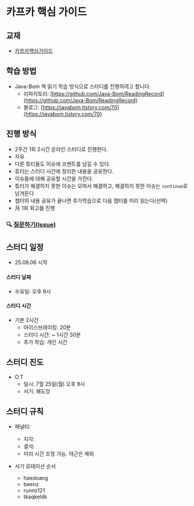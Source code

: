 # 카프카 핵심 가이드

## 교재

- [카프카핵심가이드](https://product.kyobobook.co.kr/detail/S000201464167)

## 학습 방법

- Java-Bom 책 읽기 학습 방식으로 스터디를 진행하려고 합니다.
  - 리파지토리: [https://github.com/Java-Bom/ReadingRecord](https://github.com/Java-Bom/ReadingRecord)
  - 블로그:  [https://javabom.tistory.com/70](https://javabom.tistory.com/70)

## 진행 방식

- 2주간 1회 2시간 온라인 스터디로 진행한다.
- 자유
- 다른 튜티들도 이슈에 코멘트를 남길 수 있다.
- 튜터는 스터디 시간에 정리한 내용을 공유한다.
- 이슈들에 대해 공유할 시간을 가진다.
- 튜터가 해결하지 못한 이슈는 모여서 해결하고, 해결하지 못한 이슈는 `continue`로 남겨둔다
- 챕터의 내용 공유가 끝나면 추가학습으로 다음 챕터를 미리 읽는다(선택)
- 月 1회 회고를 진행

### 🔍 [질문하기(Issue)](https://github.com/Growing-Up-Together/ReadingRecord/issues/new?asignees=&labels=%22%EC%B9%B4%ED%94%84%EC%B9%B4%20%ED%95%B5%EC%8B%AC%20%EA%B0%80%EC%9D%B4%EB%93%9C%22&projects=8&title=%5B0%EC%9E%A5%5D%20%EC%A7%88%EB%AC%B8%20%EC%A0%9C%EB%AA%A9&body=%3E%20p.%ED%8E%98%EC%9D%B4%EC%A7%80%20%EC%A7%88%EB%AC%B8%20%EB%82%B4%EC%9A%A9)

## 스터디 일정

- 25.08.06 시작
#### 스터디 날짜

- 수요일: 오후 9시

#### 스터디 시간
- 기본 2시간
  - 아이스브레이킹: 20분
  - 스터디 시간: ~ 1시간 30분
  - 추가 학습: 개인 시간

## 스터디 진도

- O.T
  - 일시: 7월 25일(월) 오후 9시
  - 서기: 해도앙


## 스터디 규칙

- 패널티: 
  - 지각: 
  - 결석: 
  - 미리 시간 조정 가능. 야근은 제외

- 서기 로테이선 순서
  - haedoang
  - beenz
  - runnz121
  - tkaqkeldk
